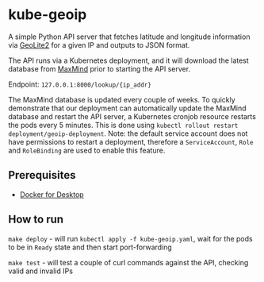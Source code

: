 # kube-geoip

A simple Python API server that fetches latitude and longitude information via [GeoLite2](https://dev.maxmind.com/geoip/geolite2-free-geolocation-data?lang=en) for a given IP and outputs to JSON format.

The API runs via a Kubernetes deployment, and it will download the latest database from [MaxMind](https://www.maxmind.com/en/geoip2-services-and-databases) prior to starting the API server.

Endpoint: `127.0.0.1:8000/lookup/{ip_addr}`

The MaxMind database is updated every couple of weeks. To quickly demonstrate that our deployment can automatically update the MaxMind database and restart the API server, a Kubernetes cronjob resource restarts the pods every 5 minutes. This is done using `kubectl rollout restart deployment/geoip-deployment`. Note: the default service account does not have permissions to restart a deployment, therefore a `ServiceAccount`, `Role` and `RoleBinding` are used to enable this feature.

## Prerequisites

* [Docker for Desktop](https://www.docker.com/products/docker-desktop/)

## How to run

`make deploy` - will run `kubectl apply -f kube-geoip.yaml`, wait for the pods to be in `Ready` state and then start port-forwarding

`make test` - will test a couple of curl commands against the API, checking valid and invalid IPs
